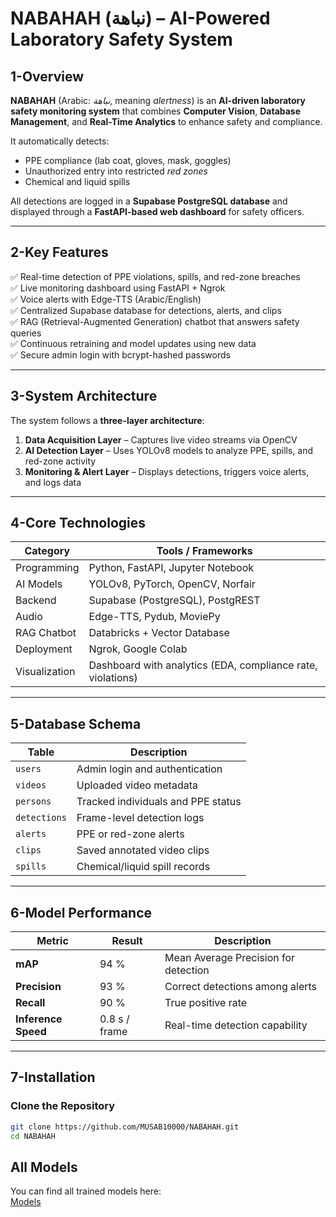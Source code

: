 # NABAHAH (نباهة) – AI-Powered Laboratory Safety System

## 1-Overview
**NABAHAH** (Arabic: *نباهة*, meaning *alertness*) is an **AI-driven laboratory safety monitoring system** that combines **Computer Vision**, **Database Management**, and **Real-Time Analytics** to enhance safety and compliance.

It automatically detects:
- PPE compliance (lab coat, gloves, mask, goggles)
- Unauthorized entry into restricted *red zones*
- Chemical and liquid spills

All detections are logged in a **Supabase PostgreSQL database** and displayed through a **FastAPI-based web dashboard** for safety officers.

---

## 2-Key Features
✅ Real-time detection of PPE violations, spills, and red-zone breaches  
✅ Live monitoring dashboard using FastAPI + Ngrok  
✅ Voice alerts with Edge-TTS (Arabic/English)  
✅ Centralized Supabase database for detections, alerts, and clips  
✅ RAG (Retrieval-Augmented Generation) chatbot that answers safety queries  
✅ Continuous retraining and model updates using new data  
✅ Secure admin login with bcrypt-hashed passwords  

---

## 3-System Architecture

The system follows a **three-layer architecture**:

1. **Data Acquisition Layer** – Captures live video streams via OpenCV  
2. **AI Detection Layer** – Uses YOLOv8 models to analyze PPE, spills, and red-zone activity  
3. **Monitoring & Alert Layer** – Displays detections, triggers voice alerts, and logs data


---

## 4-Core Technologies

| Category | Tools / Frameworks |
|-----------|--------------------|
| Programming | Python, FastAPI, Jupyter Notebook |
| AI Models | YOLOv8, PyTorch, OpenCV, Norfair |
| Backend | Supabase (PostgreSQL), PostgREST |
| Audio | Edge-TTS, Pydub, MoviePy |
| RAG Chatbot | Databricks + Vector Database |
| Deployment | Ngrok, Google Colab |
| Visualization | Dashboard with analytics (EDA, compliance rate, violations) |

---

## 5-Database Schema

| Table | Description |
|--------|-------------|
| `users` | Admin login and authentication |
| `videos` | Uploaded video metadata |
| `persons` | Tracked individuals and PPE status |
| `detections` | Frame-level detection logs |
| `alerts` | PPE or red-zone alerts |
| `clips` | Saved annotated video clips |
| `spills` | Chemical/liquid spill records |

---

## 6-Model Performance

| Metric | Result | Description |
|---------|--------|-------------|
| **mAP** | 94 % | Mean Average Precision for detection |
| **Precision** | 93 % | Correct detections among alerts |
| **Recall** | 90 % | True positive rate |
| **Inference Speed** | 0.8 s / frame | Real-time detection capability |

---

## 7-Installation

### Clone the Repository
```bash
git clone https://github.com/MUSAB10000/NABAHAH.git
cd NABAHAH
```
## All Models  
You can find all trained models here:  
[Models](https://drive.google.com/drive/folders/1fz9O_1Ix7JBGsIG9jq2FoJDP-HpOpkzy)



